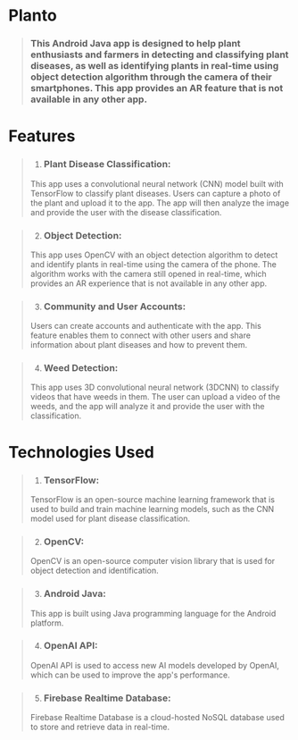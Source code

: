 # Planto
>    ### This Android Java app is designed to help plant enthusiasts and farmers in detecting and classifying plant diseases, as well as identifying plants in real-time using object detection algorithm through the camera of their smartphones. This app provides an AR feature that is not available in any other app.

# Features 
> 1.   ### Plant Disease Classification: 
>    This app uses a convolutional neural network (CNN) model built with TensorFlow to classify plant diseases. Users can capture a photo of the plant and upload it to the app. The app will then analyze the image and provide the user with the disease classification.

> 2.   ### Object Detection: 
>    This app uses OpenCV with an object detection algorithm to detect and identify plants in real-time using the camera of the phone. The algorithm works with the camera still opened in real-time, which provides an AR experience that is not available in any other app.

> 3.   ### Community and User Accounts: 
>    Users can create accounts and authenticate with the app. This feature enables them to connect with other users and share information about plant diseases and how to prevent them.

> 4.   ### Weed Detection:
>    This app uses 3D convolutional neural network (3DCNN) to classify videos that have weeds in them. The user can upload a video of the weeds, and the app will analyze it and provide the user with the classification.

# Technologies Used
> 1.   ### TensorFlow: 
>    TensorFlow is an open-source machine learning framework that is used to build and train machine learning models, such as the CNN model used for plant disease classification.

> 2.   ### OpenCV: 
>    OpenCV is an open-source computer vision library that is used for object detection and identification.

> 3.   ### Android Java: 
>    This app is built using Java programming language for the Android platform.

> 4.   ### OpenAI API: 
>    OpenAI API is used to access new AI models developed by OpenAI, which can be used to improve the app's performance.

> 5.   ### Firebase Realtime Database: 
>    Firebase Realtime Database is a cloud-hosted NoSQL database used to store and retrieve data in real-time.
